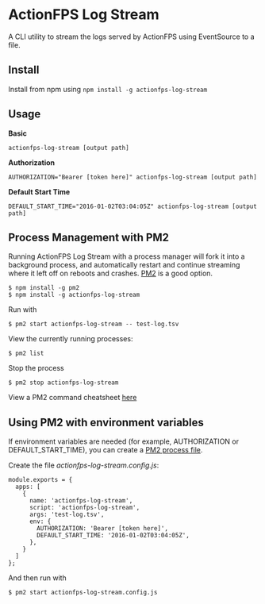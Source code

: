 # ActionFPS Log Stream
A CLI utility to stream the logs served by ActionFPS using EventSource to a file.

## Install
Install from npm using `npm install -g actionfps-log-stream`

## Usage

**Basic**
  ```
  actionfps-log-stream [output path]
  ```

**Authorization**
  ```
  AUTHORIZATION="Bearer [token here]" actionfps-log-stream [output path]
  ```

**Default Start Time**
  ```
  DEFAULT_START_TIME="2016-01-02T03:04:05Z" actionfps-log-stream [output path]
  ```

## Process Management with PM2

Running ActionFPS Log Stream with a process manager will fork it into a background process, and automatically restart and continue streaming where it left off on reboots and crashes. [PM2](http://pm2.keymetrics.io/) is a good option.

```
$ npm install -g pm2
$ npm install -g actionfps-log-stream
```
Run with
```
$ pm2 start actionfps-log-stream -- test-log.tsv
```
View the currently running processes:
```
$ pm2 list
```
Stop the process
```
$ pm2 stop actionfps-log-stream
```
View a PM2 command cheatsheet [here](http://pm2.keymetrics.io/docs/usage/quick-start/#cheatsheet)

## Using PM2 with environment variables

If environment variables are needed (for example, AUTHORIZATION or DEFAULT_START_TIME),  you can create a [PM2 process file](http://pm2.keymetrics.io/docs/usage/application-declaration/#process-file).

Create the file *actionfps-log-stream.config.js*:
```
module.exports = {
  apps: [
    {
      name: 'actionfps-log-stream',
      script: 'actionfps-log-stream',
      args: 'test-log.tsv',
      env: {
        AUTHORIZATION: 'Bearer [token here]',
        DEFAULT_START_TIME: '2016-01-02T03:04:05Z',
      },
    }
  ]
};
```

And then run with
```
$ pm2 start actionfps-log-stream.config.js
```
